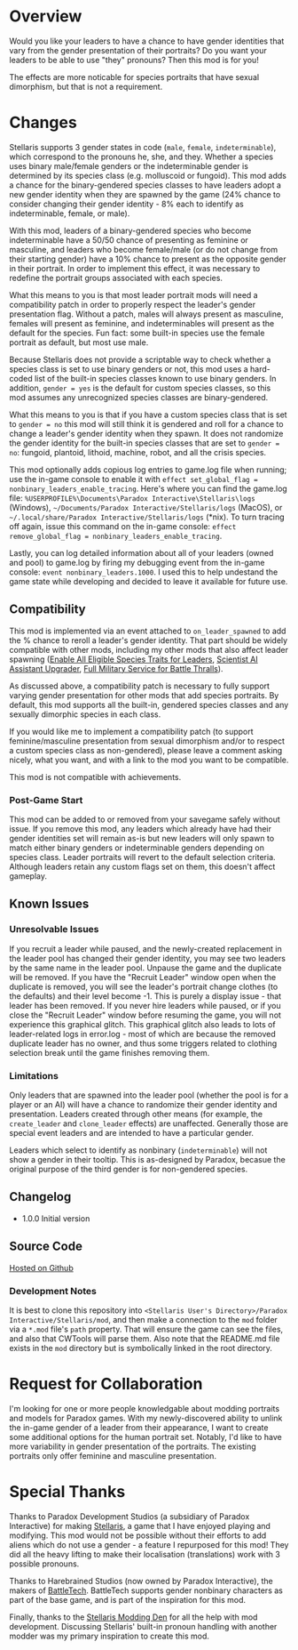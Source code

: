 # Overview

Would you like your leaders to have a chance to have gender identities that vary from the gender presentation of their portraits?  Do you want your leaders to be able to use "they" pronouns?  Then this mod is for you!

The effects are more noticable for species portraits that have sexual dimorphism, but that is not a requirement.

# Changes

Stellaris supports 3 gender states in code (`male`, `female`, `indeterminable`), which correspond to the pronouns he, she, and they.  Whether a species uses binary male/female genders or the indeterminable gender is determined by its species class (e.g. molluscoid or fungoid).  This mod adds a chance for the binary-gendered species classes to have leaders adopt a new gender identity when they are spawned by the game (24% chance to consider changing their gender identity - 8% each to identify as indeterminable, female, or male).

With this mod, leaders of a binary-gendered species who become indeterminable have a 50/50 chance of presenting as feminine or masculine, and leaders who become female/male (or do not change from their starting gender) have a 10% chance to present as the opposite gender in their portrait.  In order to implement this effect, it was necessary to redefine the portrait groups associated with each species.

What this means to you is that most leader portrait mods will need a compatibility patch in order to properly respect the leader's gender presentation flag.  Without a patch, males will always present as masculine, females will present as feminine, and indeterminables will present as the default for the species.  Fun fact: some built-in species use the female portrait as default, but most use male.

Because Stellaris does not provide a scriptable way to check whether a species class is set to use binary genders or not, this mod uses a hard-coded list of the built-in species classes known to use binary genders.  In addition, `gender = yes` is the default for custom species classes, so this mod assumes any unrecognized species classes are binary-gendered.

What this means to you is that if you have a custom species class that is set to `gender = no` this mod will still think it is gendered and roll for a chance to change a leader's gender identity when they spawn.  It does not randomize the gender identity for the built-in species classes that are set to `gender = no`: fungoid, plantoid, lithoid, machine, robot, and all the crisis species.

This mod optionally adds copious log entries to game.log file when running; use the in-game console to enable it with `effect set_global_flag = nonbinary_leaders_enable_tracing`.  Here's where you can find the game.log file: `%USERPROFILE%\Documents\Paradox Interactive\Stellaris\logs` (Windows), `~/Documents/Paradox Interactive/Stellaris/logs` (MacOS), or `~/.local/share/Paradox Interactive/Stellaris/logs` (*nix).  To turn tracing off again, issue this command on the in-game console: `effect remove_global_flag = nonbinary_leaders_enable_tracing`.

Lastly, you can log detailed information about all of your leaders (owned and pool) to game.log by firing my debugging event from the in-game console: `event nonbinary_leaders.1000`.  I used this to help undestand the game state while developing and decided to leave it available for future use.

## Compatibility

This mod is implemented via an event attached to `on_leader_spawned` to add the % chance to reroll a leader's gender identity.  That part should be widely compatible with other mods, including my other mods that also affect leader spawning ([Enable All Eligible Species Traits for Leaders](https://steamcommunity.com/sharedfiles/filedetails/?id=2499031295), [Scientist AI Assistant Upgrader](https://steamcommunity.com/sharedfiles/filedetails/?id=2498166286), [Full Military Service for Battle Thralls](https://steamcommunity.com/sharedfiles/filedetails/?id=2496357447)).

As discussed above, a compatibility patch is necessary to fully support varying gender presentation for other mods that add species portraits.  By default, this mod supports all the built-in, gendered species classes and any sexually dimorphic species in each class.

If you would like me to implement a compatibility patch (to support feminine/masculine presentation from sexual dimorphism and/or to respect a custom species class as non-gendered), please leave a comment asking nicely, what you want, and with a link to the mod you want to be compatible.

This mod is not compatible with achievements.

### Post-Game Start

This mod can be added to or removed from your savegame safely without issue.  If you remove this mod, any leaders which already have had their gender identities set will remain as-is but new leaders will only spawn to match either binary genders or indeterminable genders depending on species class.  Leader portraits will revert to the default selection criteria.  Although leaders retain any custom flags set on them, this doesn't affect gameplay.

## Known Issues

### Unresolvable Issues

If you recruit a leader while paused, and the newly-created replacement in the leader pool has changed their gender identity, you may see two leaders by the same name in the leader pool.  Unpause the game and the duplicate will be removed.  If you have the "Recruit Leader" window open when the duplicate is removed, you will see the leader's portrait change clothes (to the defaults) and their level become -1.  This is purely a display issue - that leader has been removed.  If you never hire leaders while paused, or if you close the "Recruit Leader" window before resuming the game, you will not experience this graphical glitch.  This graphical glitch also leads to lots of leader-related logs in error.log - most of which are because the removed duplicate leader has no owner, and thus some triggers related to clothing selection break until the game finishes removing them.

### Limitations

Only leaders that are spawned into the leader pool (whether the pool is for a player or an AI) will have a chance to randomize their gender identity and presentation.  Leaders created through other means (for example, the `create_leader` and `clone_leader` effects) are unaffected.  Generally those are special event leaders and are intended to have a particular gender.

Leaders which select to identify as nonbinary (`indeterminable`) will not show a gender in their tooltip.  This is as-designed by Paradox, becasue the original purpose of the third gender is for non-gendered species.

## Changelog

* 1.0.0 Initial version

## Source Code

[Hosted on Github](https://github.com/corsairmarks/nonbinary_leaders)

### Development Notes

It is best to clone this repository into `<Stellaris User's Directory>/Paradox Interactive/Stellaris/mod`, and then make a connection to the `mod` folder via a `*.mod` file's `path` property.  That will ensure the game can see the files, and also that CWTools will parse them.  Also note that the README.md file exists in the `mod` directory but is symbolically linked in the root directory.

# Request for Collaboration

I'm looking for one or more people knowledgable about modding portraits and models for Paradox games.  With my newly-discovered ability to unlink the in-game gender of a leader from their appearance, I want to create some additional options for the human portrait set.  Notably, I'd like to have more variability in gender presentation of the portraits.  The existing portraits only offer feminine and masculine presentation.

# Special Thanks

Thanks to Paradox Development Studios (a subsidiary of Paradox Interactive) for making [Stellaris](https://store.steampowered.com/app/281990/Stellaris/), a game that I have enjoyed playing and modifying.  This mod would not be possible without their efforts to add aliens which do not use a gender - a feature I repurposed for this mod!  They did all the heavy lifting to make their localisation (translations) work with 3 possible pronouns.

Thanks to Harebrained Studios (now owned by Paradox Interactive), the makers of [BattleTech](https://store.steampowered.com/app/637090/BATTLETECH/).  BattleTech supports gender nonbinary characters as part of the base game, and is part of the inspiration for this mod.

Finally, thanks to the [Stellaris Modding Den](https://discord.gg/bHVez2C) for all the help with mod development.  Discussing Stellaris' built-in pronoun handling with another modder was my primary inspiration to create this mod.